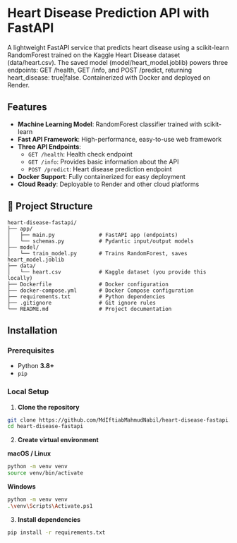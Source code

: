 # Heart Disease Prediction API with FastAPI

A lightweight FastAPI service that predicts heart disease using a scikit-learn RandomForest trained on the Kaggle Heart Disease dataset (data/heart.csv). The saved model (model/heart_model.joblib) powers three endpoints: GET /health, GET /info, and POST /predict, returning heart_disease: true|false. Containerized with Docker and deployed on Render.

## Features

- **Machine Learning Model**: RandomForest classifier trained with scikit-learn
- **Fast API Framework**: High-performance, easy-to-use web framework
- **Three API Endpoints**:
  - `GET /health`: Health check endpoint
  - `GET /info`: Provides basic information about the API
  - `POST /predict`: Heart disease prediction endpoint
- **Docker Support**: Fully containerized for easy deployment
- **Cloud Ready**: Deployable to Render and other cloud platforms

## 📁 Project Structure

```text
heart-disease-fastapi/
├── app/
│   ├── main.py              # FastAPI app (endpoints)
│   └── schemas.py           # Pydantic input/output models
├── model/
│   └── train_model.py       # Trains RandomForest, saves heart_model.joblib
├── data/
│   └── heart.csv            # Kaggle dataset (you provide this locally)
├── Dockerfile               # Docker configuration
├── docker-compose.yml       # Docker Compose configuration
├── requirements.txt         # Python dependencies
├── .gitignore               # Git ignore rules
└── README.md                # Project documentation
```
## Installation

### Prerequisites
- Python **3.8+**
- `pip`

### Local Setup

1. **Clone the repository**
```bash
git clone https://github.com/MdIftiabMahmudNabil/heart-disease-fastapi.git
cd heart-disease-fastapi
```
2. **Create virtual environment**

**macOS / Linux**
```bash
python -m venv venv
source venv/bin/activate
```
**Windows**
```bash
python -m venv venv
.\venv\Scripts\Activate.ps1
```
3. **Install dependencies**
```bash
pip install -r requirements.txt
```
